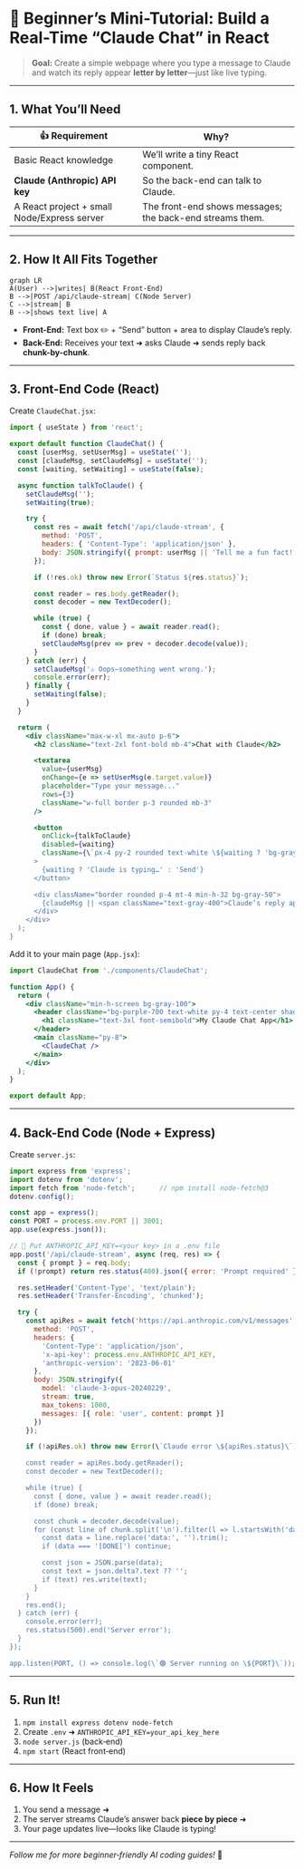 # 🌟 Beginner’s Mini-Tutorial: Build a Real-Time “Claude Chat” in React

> **Goal:** Create a simple webpage where you type a message to Claude and watch its reply appear **letter by letter**—just like live typing.

---

## 1. What You’ll Need
| 👍 Requirement | Why? |
| -------------- | ---- |
| Basic React knowledge | We’ll write a tiny React component. |
| **Claude (Anthropic) API key** | So the back-end can talk to Claude. |
| A React project + small Node/Express server | The front-end shows messages; the back-end streams them. |

---

## 2. How It All Fits Together

```mermaid
graph LR
A(User) -->|writes| B(React Front-End)
B -->|POST /api/claude-stream| C(Node Server)
C -->|stream| B
B -->|shows text live| A
```


* **Front-End:** Text box ✏️ + “Send” button + area to display Claude’s reply.  
* **Back-End:** Receives your text ➜ asks Claude ➜ sends reply back **chunk-by-chunk**.

---

## 3. Front-End Code (React)

Create `ClaudeChat.jsx`:

```jsx
import { useState } from 'react';

export default function ClaudeChat() {
  const [userMsg, setUserMsg] = useState('');
  const [claudeMsg, setClaudeMsg] = useState('');
  const [waiting, setWaiting] = useState(false);

  async function talkToClaude() {
    setClaudeMsg('');
    setWaiting(true);

    try {
      const res = await fetch('/api/claude-stream', {
        method: 'POST',
        headers: { 'Content-Type': 'application/json' },
        body: JSON.stringify({ prompt: userMsg || 'Tell me a fun fact!' })
      });

      if (!res.ok) throw new Error(`Status ${res.status}`);

      const reader = res.body.getReader();
      const decoder = new TextDecoder();

      while (true) {
        const { done, value } = await reader.read();
        if (done) break;
        setClaudeMsg(prev => prev + decoder.decode(value));
      }
    } catch (err) {
      setClaudeMsg('⚠️ Oops—something went wrong.');
      console.error(err);
    } finally {
      setWaiting(false);
    }
  }

  return (
    <div className="max-w-xl mx-auto p-6">
      <h2 className="text-2xl font-bold mb-4">Chat with Claude</h2>

      <textarea
        value={userMsg}
        onChange={e => setUserMsg(e.target.value)}
        placeholder="Type your message..."
        rows={3}
        className="w-full border p-3 rounded mb-3"
      />

      <button
        onClick={talkToClaude}
        disabled={waiting}
        className={\`px-4 py-2 rounded text-white \${waiting ? 'bg-gray-400' : 'bg-purple-600 hover:bg-purple-700'}\`}
      >
        {waiting ? 'Claude is typing…' : 'Send'}
      </button>

      <div className="border rounded p-4 mt-4 min-h-32 bg-gray-50">
        {claudeMsg || <span className="text-gray-400">Claude’s reply appears here…</span>}
      </div>
    </div>
  );
}
```

Add it to your main page (`App.jsx`):

```jsx
import ClaudeChat from './components/ClaudeChat';

function App() {
  return (
    <div className="min-h-screen bg-gray-100">
      <header className="bg-purple-700 text-white py-4 text-center shadow">
        <h1 className="text-3xl font-semibold">My Claude Chat App</h1>
      </header>
      <main className="py-8">
        <ClaudeChat />
      </main>
    </div>
  );
}

export default App;
```

---

## 4. Back-End Code (Node + Express)

Create `server.js`:

```js
import express from 'express';
import dotenv from 'dotenv';
import fetch from 'node-fetch';      // npm install node-fetch@3
dotenv.config();

const app = express();
const PORT = process.env.PORT || 3001;
app.use(express.json());

// 🔑 Put ANTHROPIC_API_KEY=<your key> in a .env file
app.post('/api/claude-stream', async (req, res) => {
  const { prompt } = req.body;
  if (!prompt) return res.status(400).json({ error: 'Prompt required' });

  res.setHeader('Content-Type', 'text/plain');
  res.setHeader('Transfer-Encoding', 'chunked');

  try {
    const apiRes = await fetch('https://api.anthropic.com/v1/messages', {
      method: 'POST',
      headers: {
        'Content-Type': 'application/json',
        'x-api-key': process.env.ANTHROPIC_API_KEY,
        'anthropic-version': '2023-06-01'
      },
      body: JSON.stringify({
        model: 'claude-3-opus-20240229',
        stream: true,
        max_tokens: 1000,
        messages: [{ role: 'user', content: prompt }]
      })
    });

    if (!apiRes.ok) throw new Error(\`Claude error \${apiRes.status}\`);

    const reader = apiRes.body.getReader();
    const decoder = new TextDecoder();

    while (true) {
      const { done, value } = await reader.read();
      if (done) break;

      const chunk = decoder.decode(value);
      for (const line of chunk.split('\n').filter(l => l.startsWith('data:'))) {
        const data = line.replace('data:', '').trim();
        if (data === '[DONE]') continue;

        const json = JSON.parse(data);
        const text = json.delta?.text ?? '';
        if (text) res.write(text);
      }
    }
    res.end();
  } catch (err) {
    console.error(err);
    res.status(500).end('Server error');
  }
});

app.listen(PORT, () => console.log(\`🟢 Server running on \${PORT}\`));
```

---

## 5. Run It!

1. `npm install express dotenv node-fetch`
2. Create `.env` ➜ `ANTHROPIC_API_KEY=your_api_key_here`
3. `node server.js` (back‑end)  
4. `npm start` (React front‑end)

---

## 6. How It Feels

1. You send a message ➜  
2. The server streams Claude’s answer back **piece by piece** ➜  
3. Your page updates live—looks like Claude is typing!

---

*Follow me for more beginner‑friendly AI coding guides!* 🚀
